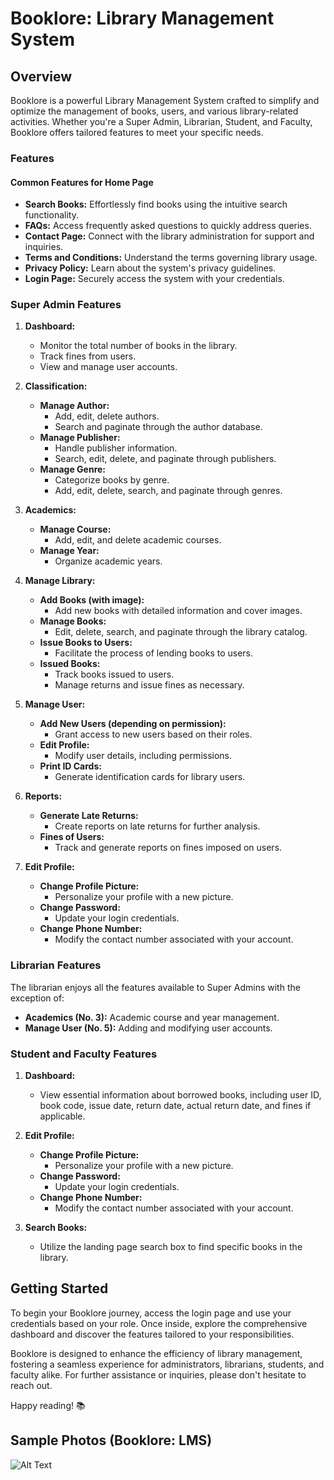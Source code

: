 # Booklore: Library Management System

## Overview

Booklore is a powerful Library Management System crafted to simplify and optimize the management of books, users, and various library-related activities. Whether you're a Super Admin, Librarian, Student, and Faculty, Booklore offers tailored features to meet your specific needs.

### Features

#### Common Features for Home Page

- **Search Books:** Effortlessly find books using the intuitive search functionality.
- **FAQs:** Access frequently asked questions to quickly address queries.
- **Contact Page:** Connect with the library administration for support and inquiries.
- **Terms and Conditions:** Understand the terms governing library usage.
- **Privacy Policy:** Learn about the system's privacy guidelines.
- **Login Page:** Securely access the system with your credentials.

### Super Admin Features

1. **Dashboard:**
   - Monitor the total number of books in the library.
   - Track fines from users.
   - View and manage user accounts.

2. **Classification:**
   - **Manage Author:**
     - Add, edit, delete authors.
     - Search and paginate through the author database.
   - **Manage Publisher:**
     - Handle publisher information.
     - Search, edit, delete, and paginate through publishers.
   - **Manage Genre:**
     - Categorize books by genre.
     - Add, edit, delete, search, and paginate through genres.

3. **Academics:**
   - **Manage Course:**
     - Add, edit, and delete academic courses.
   - **Manage Year:**
     - Organize academic years.

4. **Manage Library:**
   - **Add Books (with image):**
     - Add new books with detailed information and cover images.
   - **Manage Books:**
     - Edit, delete, search, and paginate through the library catalog.
   - **Issue Books to Users:**
     - Facilitate the process of lending books to users.
   - **Issued Books:**
     - Track books issued to users.
     - Manage returns and issue fines as necessary.

5. **Manage User:**
   - **Add New Users (depending on permission):**
     - Grant access to new users based on their roles.
   - **Edit Profile:**
     - Modify user details, including permissions.
   - **Print ID Cards:**
     - Generate identification cards for library users.

6. **Reports:**
   - **Generate Late Returns:**
     - Create reports on late returns for further analysis.
   - **Fines of Users:**
     - Track and generate reports on fines imposed on users.

7. **Edit Profile:**
   - **Change Profile Picture:**
     - Personalize your profile with a new picture.
   - **Change Password:**
     - Update your login credentials.
   - **Change Phone Number:**
     - Modify the contact number associated with your account.

### Librarian Features

The librarian enjoys all the features available to Super Admins with the exception of:
- **Academics (No. 3):** Academic course and year management.
- **Manage User (No. 5):** Adding and modifying user accounts.

### Student and Faculty Features

1. **Dashboard:**
   - View essential information about borrowed books, including user ID, book code, issue date, return date, actual return date, and fines if applicable.

2. **Edit Profile:**
   - **Change Profile Picture:**
     - Personalize your profile with a new picture.
   - **Change Password:**
     - Update your login credentials.
   - **Change Phone Number:**
     - Modify the contact number associated with your account.

3. **Search Books:**
   - Utilize the landing page search box to find specific books in the library.

## Getting Started

To begin your Booklore journey, access the login page and use your credentials based on your role. Once inside, explore the comprehensive dashboard and discover the features tailored to your responsibilities.

Booklore is designed to enhance the efficiency of library management, fostering a seamless experience for administrators, librarians, students, and faculty alike. For further assistance or inquiries, please don't hesitate to reach out.

Happy reading! 📚

## Sample Photos (Booklore: LMS)

![Alt Text]([https://drive.google.com/uc?id=1XLS3xF_k3TILacV-oJuqCgeCMUnOgGzv](https://drive.google.com/file/d/1yczRQmKiOOXUp9NRxAdAyoHFVp3ON_cf/view?usp=sharing)https://drive.google.com/file/d/1yczRQmKiOOXUp9NRxAdAyoHFVp3ON_cf/view?usp=sharing)

